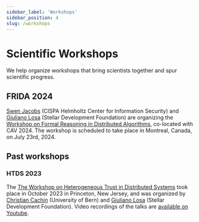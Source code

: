 ```yaml
---
sidebar_label: 'Workshops'
sidebar_position: 4
slug: /workshops
---
```


# Scientific Workshops

We help organize workshops that bring scientists together and spur scientific progress.

## FRIDA 2024

[Swen Jacobs](https://cispa.de/en/people/swen.jacobs) (CISPA Helmholtz Center for Information Security) and [Giuliano Losa](https://www.losa.fr) (Stellar Development Foundation) are organizing the [Workshop on Formal Reasoning in Distributed Algorithms](https://frida-2024.github.io/), co-located with CAV 2024.
The workshop is scheduled to take place in Montreal, Canada, on July 23rd, 2024.

## Past workshops

### HTDS 2023

The [The Workshop on Heterogeneous Trust in Distributed Systems](https://htds-workshop.github.io/) took place in October 2023 in Princeton, New Jersey, and was organized by [Christian Cachin](https://crypto.unibe.ch/cc/) (University of Bern) and [Giuliano Losa](https://www.losa.fr) (Stellar Development Foundation).
Video recordings of the talks are [available on Youtube](https://youtube.com/playlist?list=PLmr3tp_7-7GjHjTeBSdTu5P15Wde3YMf0&si=0LlHA1DTrLT_e07b).

